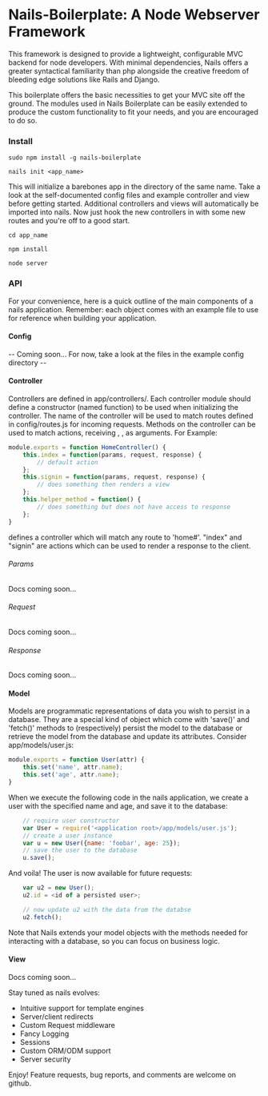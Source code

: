 # Nails-Boilerplate: A Node Webserver Framework

This framework is designed to provide a lightweight, configurable MVC backend
for node developers.  With minimal dependencies, Nails offers a greater syntactical
familiarity than php alongside the creative freedom of bleeding edge solutions
like Rails and Django.

This boilerplate offers the basic necessities to get your MVC site off the ground.
The modules used in Nails Boilerplate can be easily extended to produce the custom
functionality to fit your needs, and you are encouraged to do so.

### Install

```
sudo npm install -g nails-boilerplate

nails init <app_name>
```

This will initialize a barebones app in the directory of the same name.  Take a
look at the self-documented config files and example controller and view before
getting started.  Additional controllers and views will automatically be imported
into nails.  Now just hook the new controllers in with some new routes and you're
off to a good start.

```
cd app_name

npm install

node server
```

### API

For your convenience, here is a quick outline of the main components of a nails application.
Remember: each object comes with an example file to use for reference when building your application.

#### Config

-- Coming soon... For now, take a look at the files in the example config directory --

#### Controller

Controllers are defined in app/controllers/. Each controller module should define a constructor (named function)
to be used when initializing the controller. The name of the controller will be used to match routes defined in
config/routes.js for incoming requests.  Methods on the controller can be used to match actions, receiving <params>,
<request>, <response> as arguments. For Example:
    
``` js
module.exports = function HomeController() {
    this.index = function(params, request, response) {
        // default action
    };
    this.signin = function(params, request, response) {
        // does something then renders a view
    };
    this.helper_method = function() {
        // does something but does not have access to response
    };
}
```

defines a controller which will match any route to 'home#<action>'. "index" and "signin" are actions which
can be used to render a response to the client.

###### Params
Docs coming soon...

###### Request
Docs coming soon...

###### Response
Docs coming soon...

#### Model

Models are programmatic representations of data you wish to persist in a database.  They are a special kind of object which
come with 'save()' and 'fetch()' methods to (respectively) persist the model to the database or retrieve the model from the database and update
its attributes. Consider app/models/user.js:

``` js
module.exports = function User(attr) {
    this.set('name', attr.name);
    this.set('age', attr.name);
}
```

When we execute the following code in the nails application, we create a user with the specified name and age, and save it to the database:

``` js
    // require user constructor
    var User = require('<application root>/app/models/user.js');
    // create a user instance
    var u = new User({name: 'foobar', age: 25});
    // save the user to the database
    u.save();
```

And voila! The user is now available for future requests:

``` js
    var u2 = new User();
    u2.id = <id of a persisted user>;

    // now update u2 with the data from the databse
    u2.fetch();
```
    
Note that Nails extends your model objects with the methods needed for interacting with a database, so
you can focus on business logic.

#### View
Docs coming soon...

Stay tuned as nails evolves:

* Intuitive support for template engines
* Server/client redirects
* Custom Request middleware
* Fancy Logging
* Sessions
* Custom ORM/ODM support
* Server security

Enjoy! Feature requests, bug reports, and comments are welcome on github.

